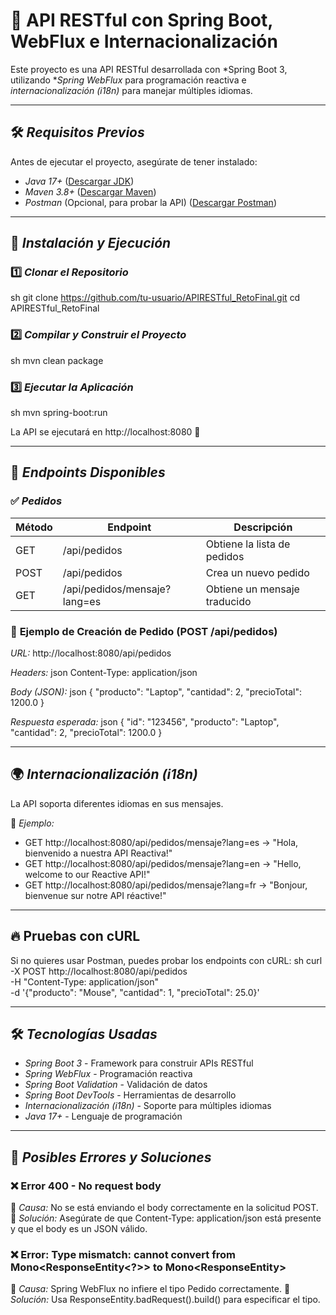 # 📌 API RESTful con Spring Boot, WebFlux e Internacionalización

Este proyecto es una API RESTful desarrollada con *Spring Boot 3, utilizando **Spring WebFlux* para programación reactiva e *internacionalización (i18n)* para manejar múltiples idiomas.

---

## 🛠 *Requisitos Previos*
Antes de ejecutar el proyecto, asegúrate de tener instalado:

- *Java 17+* ([Descargar JDK](https://adoptium.net/))
- *Maven 3.8+* ([Descargar Maven](https://maven.apache.org/download.cgi))
- *Postman* (Opcional, para probar la API) ([Descargar Postman](https://www.postman.com/downloads/))

---

## 🚀 *Instalación y Ejecución*

### 1️⃣ *Clonar el Repositorio*
sh
 git clone https://github.com/tu-usuario/APIRESTful_RetoFinal.git
 cd APIRESTful_RetoFinal


### 2️⃣ *Compilar y Construir el Proyecto*
sh
mvn clean package


### 3️⃣ *Ejecutar la Aplicación*
sh
mvn spring-boot:run


La API se ejecutará en http://localhost:8080 🚀

---

## 📌 *Endpoints Disponibles*

### ✅ *Pedidos*
| Método | Endpoint | Descripción |
|--------|----------|-------------|
| GET | /api/pedidos | Obtiene la lista de pedidos |
| POST | /api/pedidos | Crea un nuevo pedido |
| GET | /api/pedidos/mensaje?lang=es | Obtiene un mensaje traducido |

### 📌 **Ejemplo de Creación de Pedido (POST /api/pedidos)**
*URL:* http://localhost:8080/api/pedidos

*Headers:*
json
Content-Type: application/json


*Body (JSON):*
json
{
  "producto": "Laptop",
  "cantidad": 2,
  "precioTotal": 1200.0
}


*Respuesta esperada:*
json
{
  "id": "123456",
  "producto": "Laptop",
  "cantidad": 2,
  "precioTotal": 1200.0
}


---

## 🌍 *Internacionalización (i18n)*
La API soporta diferentes idiomas en sus mensajes.

📌 *Ejemplo:*
- GET http://localhost:8080/api/pedidos/mensaje?lang=es → "Hola, bienvenido a nuestra API Reactiva!"
- GET http://localhost:8080/api/pedidos/mensaje?lang=en → "Hello, welcome to our Reactive API!"
- GET http://localhost:8080/api/pedidos/mensaje?lang=fr → "Bonjour, bienvenue sur notre API réactive!"

---

## 🔥 **Pruebas con cURL**
Si no quieres usar Postman, puedes probar los endpoints con cURL:
sh
curl -X POST http://localhost:8080/api/pedidos \
     -H "Content-Type: application/json" \
     -d '{"producto": "Mouse", "cantidad": 1, "precioTotal": 25.0}'


---

## 🛠 *Tecnologías Usadas*
- *Spring Boot 3* - Framework para construir APIs RESTful
- *Spring WebFlux* - Programación reactiva
- *Spring Boot Validation* - Validación de datos
- *Spring Boot DevTools* - Herramientas de desarrollo
- *Internacionalización (i18n)* - Soporte para múltiples idiomas
- *Java 17+* - Lenguaje de programación

---

## 📌 *Posibles Errores y Soluciones*

### ❌ Error 400 - No request body
🔹 *Causa:* No se está enviando el body correctamente en la solicitud POST.
🔹 *Solución:* Asegúrate de que Content-Type: application/json está presente y que el body es un JSON válido.

### ❌ Error: Type mismatch: cannot convert from Mono<ResponseEntity<?>> to Mono<ResponseEntity<Pedido>>
🔹 *Causa:* Spring WebFlux no infiere el tipo Pedido correctamente.
🔹 *Solución:* Usa ResponseEntity.badRequest().<Pedido>build() para especificar el tipo.
